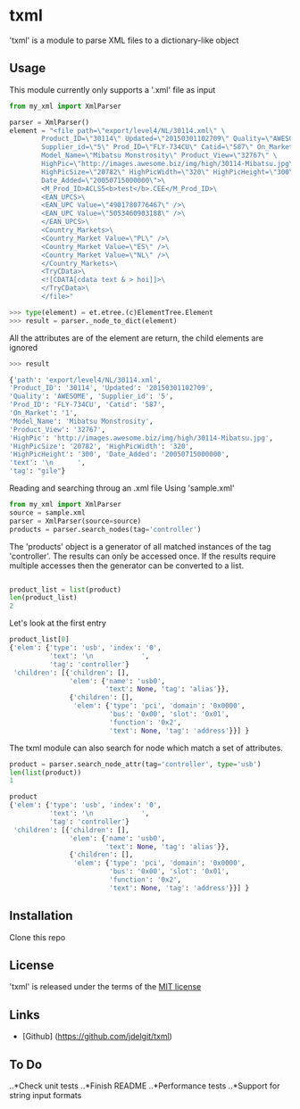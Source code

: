 # txml

'txml' is a module to parse XML files to a dictionary-like object

## Usage
This module currently only supports a '.xml' file as input

```python
from my_xml import XmlParser

parser = XmlParser()
element = "<file path=\"export/level4/NL/30114.xml\" \
        Product_ID=\"30114\" Updated=\"20150301102709\" Quality=\"AWESOME\" \
        Supplier_id=\"5\" Prod_ID=\"FLY-734CU\" Catid=\"587\" On_Market=\"1\" \
        Model_Name=\"Mibatsu Monstrosity\" Product_View=\"32767\" \
        HighPic=\"http://images.awesome.biz/img/high/30114-Mibatsu.jpg\" \
        HighPicSize=\"20782\" HighPicWidth=\"320\" HighPicHeight=\"300\" \
        Date_Added=\"20050715000000\">\
        <M_Prod_ID>ACLS5<b>test</b>.CEE</M_Prod_ID>\
        <EAN_UPCS>\
        <EAN_UPC Value=\"4901780776467\" />\
        <EAN_UPC Value=\"5053460903188\" />\
        </EAN_UPCS>\
        <Country_Markets>\
        <Country_Market Value=\"PL\" />\
        <Country_Market Value=\"ES\" />\
        <Country_Market Value=\"NL\" />\
        </Country_Markets>\
        <TryCData>\
        <![CDATA[cdata text & > hoi]]>\
        </TryCData>\
        </file>"

>>> type(element) = et.etree.(c)ElementTree.Element
>>> result = parser._node_to_dict(element)
```
All the attributes are of the element are return, the child elements are ignored

```python
>>> result

{'path': 'export/level4/NL/30114.xml',
'Product_ID': '30114', 'Updated': '20150301102709',
'Quality': 'AWESOME', 'Supplier_id': '5',
'Prod_ID': 'FLY-734CU', 'Catid': '587',
'On_Market': '1',
'Model_Name': 'Mibatsu Monstrosity',
'Product_View': '32767',
'HighPic': 'http://images.awesome.biz/img/high/30114-Mibatsu.jpg',
'HighPicSize': '20782', 'HighPicWidth': '320',
'HighPicHeight': '300', 'Date_Added': '20050715000000',
'text': '\n      ',
'tag': "gile"}

```

Reading  and searching throug an .xml file
Using 'sample.xml'

```python
from my_xml import XmlParser
source = sample.xml
parser = XmlParser(source=source)
products = parser.search_nodes(tag='controller')
```

The 'products' object is a generator of all matched instances of the tag 'controller'.
The results can only be accessed once. If the results require multiple accesses
then the generator can be converted to a list.

```python

product_list = list(product)
len(product_list)
2
```

Let's look at the first entry
```python
product_list[0]
{'elem': {'type': 'usb', 'index': '0',
          'text': '\n            ',
          'tag': 'controller'}
 'children': [{'children': [],
               'elem': {'name': 'usb0',
                        'text': None, 'tag': 'alias'}},
               {'children': [],
                'elem': {'type': 'pci', 'domain': '0x0000',
                         'bus': '0x00', 'slot': '0x01',
                         'function': '0x2',
                         'text': None, 'tag': 'address'}}] }

```

The txml module can also search for node which match a set of attributes.
```python
product = parser.search_node_attr(tag='controller', type='usb')
len(list(product))
1

product
{'elem': {'type': 'usb', 'index': '0',
          'text': '\n            ',
          'tag': 'controller'}
 'children': [{'children': [],
               'elem': {'name': 'usb0',
                        'text': None, 'tag': 'alias'}},
               {'children': [],
                'elem': {'type': 'pci', 'domain': '0x0000',
                         'bus': '0x00', 'slot': '0x01',
                         'function': '0x2',
                         'text': None, 'tag': 'address'}}] }

```
## Installation
Clone this repo

## License
'txml' is released under the terms of the [MIT license](http://opensource.org/licenses/MIT)

## Links
* [Github]  (https://github.com/jdelgit/txml)


## To Do
..*Check unit tests
..*Finish README
..*Performance tests
..*Support for string input formats